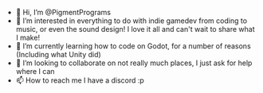 - 👋 Hi, I’m @PigmentPrograms
- 👀 I’m interested in everything to do with indie gamedev from coding to music, or even the sound design! I love it all and can't wait to share what I make!
- 🌱 I’m currently learning how to code on Godot, for a number of reasons (Including what Unity did)
- 💞️ I’m looking to collaborate on not really much places, I just ask for help where I can
- 📫 How to reach me I have a discord :p

<!---
PigmentPrograms/PigmentPrograms is a ✨ special ✨ repository because its `README.md` (this file) appears on your GitHub profile.
You can click the Preview link to take a look at your changes.
--->

